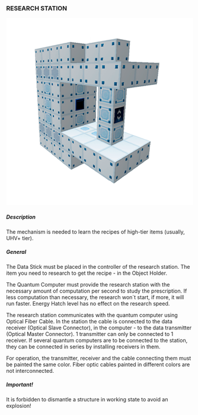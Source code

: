 ### RESEARCH STATION

![LOGO](media/gregtech/RESEARCHSTATION.png)

##### Description

The mechanism is needed to learn the recipes of high-tier items (usually, UHV+ tier).

##### General

The Data Stick must be placed in the controller of the research station. The item you need to research to get the recipe - in the Object Holder.

The Quantum Computer must provide the research station with the necessary amount of computation per second to study the prescription. If less computation than necessary, the research won`t start, if more, it will run faster. Energy Hatch level has no effect on the research speed.

The research station communicates with the quantum computer using Optical Fiber Cable. In the station the cable is connected to the data receiver (Optical Slave Connector), in the computer - to the data transmitter (Optical Master Connector). 1 transmitter can only be connected to 1 receiver. If several quantum computers are to be connected to the station, they can be connected in series by installing receivers in them.

For operation, the transmitter, receiver and the cable connecting them must be painted the same color. Fiber optic cables painted in different colors are not interconnected.

##### Important!

It is forbidden to dismantle a structure in working state to avoid an explosion!
